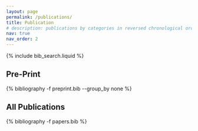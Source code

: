 ```yaml
---
layout: page
permalink: /publications/
title: Publication
# description: publications by categories in reversed chronological order. generated by jekyll-scholar.
nav: true
nav_order: 2
---
```


<!-- _pages/publications.md -->

<!-- Bibsearch Feature -->

{% include bib_search.liquid %}

## Pre-Print

<div class="publications">

{% bibliography -f preprint.bib --group_by none %}

</div>

## All Publications

<div class="publications">

{% bibliography -f papers.bib %}

</div>
